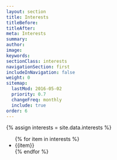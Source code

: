 ```yaml
---
layout: section
title: Interests
titleBefore:
titleAfter:
meta: Interests
summary:
author:
image:
keywords:
sectionClass: interests
navigationSection: first
includeInNavigation: false
weight: 0
sitemap:
  lastMod: 2016-05-02
  priority: 0.7
  changeFreq: monthly
  include: true
order: 6
---
```


{% assign interests = site.data.interests %}

<ul class="list-group push-0 milli">
{% for item in interests %}
  <li class="list-group__item {% if false == forloop.last %}push-1-4{% endif %}">{{item}}</li>
{% endfor %}
</ul>

